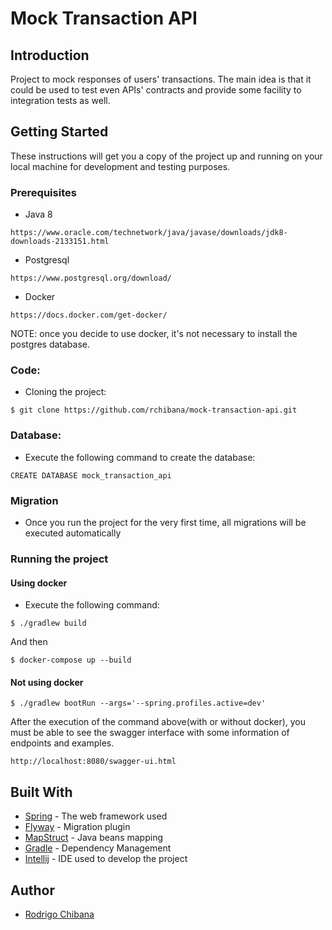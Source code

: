 # Mock Transaction API

## Introduction
Project to mock responses of users' transactions. The main idea is that it could be used to
test even APIs' contracts and provide some facility to integration tests as well.

## Getting Started
These instructions will get you a copy of the project up and running on your local machine for development and testing purposes.

### Prerequisites

- Java 8
```
https://www.oracle.com/technetwork/java/javase/downloads/jdk8-downloads-2133151.html
```

- Postgresql
```
https://www.postgresql.org/download/
```

- Docker
```
https://docs.docker.com/get-docker/
```

NOTE: once you decide to use docker, it's not necessary to install the postgres database.

### Code:
- Cloning the project:

```
$ git clone https://github.com/rchibana/mock-transaction-api.git
```

### Database:
- Execute the following command to create the database:
```
CREATE DATABASE mock_transaction_api
```

### Migration
- Once you run the project for the very first time, all migrations will be executed automatically

### Running the project 
#### Using docker
- Execute the following command:

```
$ ./gradlew build
```
And then
```
$ docker-compose up --build
```

#### Not using docker
```
$ ./gradlew bootRun --args='--spring.profiles.active=dev'
```


After the execution of the command above(with or without docker), you must be able to see the swagger interface with 
some information of endpoints and examples.

```
http://localhost:8080/swagger-ui.html
```

## Built With
* [Spring](https://spring.io/projects) - The web framework used
* [Flyway](https://flywaydb.org/) - Migration plugin
* [MapStruct](https://mapstruct.org/) - Java beans mapping
* [Gradle](https://gradle.org/) - Dependency Management
* [Intellij](https://www.jetbrains.com/idea/) - IDE used to develop the project

## Author
* [Rodrigo Chibana](http://github.com/rchibana)
